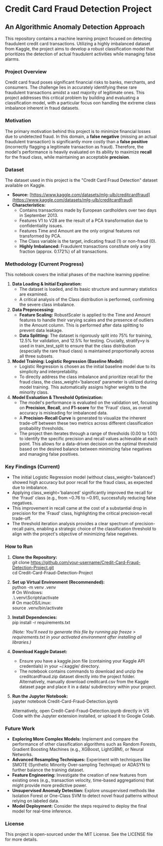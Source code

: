 # **Credit Card Fraud Detection Project**

## **An Algorithmic Anomaly Detection Approach**

This repository contains a machine learning project focused on detecting fraudulent credit card transactions. Utilizing a highly imbalanced dataset from Kaggle, the project aims to develop a robust classification model that prioritizes the detection of actual fraudulent activities while managing false alarms.

### **Project Overview**

Credit card fraud poses significant financial risks to banks, merchants, and consumers. The challenge lies in accurately identifying these rare fraudulent transactions amidst a vast majority of legitimate ones. This project addresses this critical problem by building and evaluating a classification model, with a particular focus oon handling the extreme class imbalance inherent in fraud datasets.

### **Motivation**

The primary motivation behind this project is to minimize financial losses due to undetected fraud. In this domain, a **false negative** (missing an actual fraudulent transaction) is significantly more costly than a **false positive** (incorrectly flagging a legitimate transaction as fraud). Therefore, the model's performance is heavily evaluated on its ability to maximize **recall** for the fraud class, while maintaining an acceptable **precision**.

### **Dataset**

The dataset used in this project is the "Credit Card Fraud Detection" dataset available on Kaggle.

* **Source:** [https://www.kaggle.com/datasets/mlg-ulb/creditcardfraud](https://www.kaggle.com/datasets/mlg-ulb/creditcardfraud)  
* **Characteristics:**  
  * Contains transactions made by European cardholders over two days in September 2013\.  
  * Features V1 to V28 are the result of a PCA transformation due to confidentiality issues.  
  * Features Time and Amount are the only original features not transformed by PCA.  
  * The Class variable is the target, indicating fraud (1) or non-fraud (0).  
  * **Highly Imbalanced:** Fraudulent transactions constitute only a tiny fraction (approx. 0.172%) of all transactions.

### **Methodology (Current Progress)**

This notebook covers the initial phases of the machine learning pipeline:

1. **Data Loading & Initial Exploration:**  
   * The dataset is loaded, and its basic structure and summary statistics are examined.  
   * A critical analysis of the Class distribution is performed, confirming the severe class imbalance.  
2. **Data Preprocessing:**  
   * **Feature Scaling:** RobustScaler is applied to the Time and Amount features to handle their varying scales and the presence of outliers in the Amount column. This is performed after data splitting to prevent data leakage.  
   * **Data Splitting:** The dataset is rigorously split into 75% for training, 12.5% for validation, and 12.5% for testing. Crucially, stratify=y is used in train\_test\_split to ensure that the class distribution (especially the rare fraud class) is maintained proportionally across all three subsets.  
3. **Model Training: Logistic Regression (Baseline Model):**  
   * Logistic Regression is chosen as the initial baseline model due to its simplicity and interpretability.  
   * To directly address the class imbalance and prioritize recall for the fraud class, the class\_weight='balanced' parameter is utilized during model training. This automatically assigns higher weights to the minority class.  
4. **Model Evaluation & Threshold Optimization:**  
   * The model's performance is evaluated on the validation set, focusing on **Precision**, **Recall**, and **F1-score** for the 'Fraud' class, as overall accuracy is misleading for imbalanced data.  
   * A **Precision-Recall Curve** is generated to visualize the inherent trade-off between these two metrics across different classification probability thresholds.  
   * The project then iterates through a range of thresholds (0.00 to 1.00) to identify the specific precision and recall values achievable at each point. This allows for a data-driven decision on the optimal threshold based on the desired balance between minimizing false negatives and managing false positives.

### **Key Findings (Current)**

* The initial Logistic Regression model (without class\_weight='balanced') showed high accuracy but poor recall for the fraud class, as expected due to imbalance.  
* Applying class\_weight='balanced' significantly improved the recall for the 'Fraud' class (e.g., from \~0.76 to \~0.91), successfully reducing false negatives.  
* This improvement in recall came at the cost of a substantial drop in precision for the 'Fraud' class, highlighting the critical precision-recall trade-off.  
* The threshold iteration analysis provides a clear spectrum of precision-recall pairs, enabling a strategic choice of the classification threshold to align with the project's objective of minimizing false negatives.

### **How to Run**

1. **Clone the Repository:**  
   git clone https://github.com/your-username/Credit-Card-Fraud-Detection-Project.git  
   cd Credit-Card-Fraud-Detection-Project

2. **Set up Virtual Environment (Recommended):**  
   python \-m venv .venv  
   \# On Windows:  
   .\\.venv\\Scripts\\activate  
   \# On macOS/Linux:  
   source .venv/bin/activate

3. **Install Dependencies:**  
   pip install \-r requirements.txt

   *(Note: You'll need to generate this file by running pip freeze \> requirements.txt in your activated environment after installing all libraries.)*  
4. **Download Kaggle Dataset:**  
   * Ensure you have a kaggle.json file (containing your Kaggle API credentials) in your \~/.kaggle/ directory.  
   * The notebook contains commands to download and unzip the creditcardfraud.zip dataset directly into the project folder. Alternatively, manually download creditcard.csv from the Kaggle dataset page and place it in a data/ subdirectory within your project.  
5. **Run the Jupyter Notebook:**  
   jupyter notebook Credit-Card-Fraud-Detection.ipynb

   Alternatively, open Credit-Card-Fraud-Detection.ipynb directly in VS Code with the Jupyter extension installed, or upload it to Google Colab.

### **Future Work**

* **Exploring More Complex Models:** Implement and compare the performance of other classification algorithms such as Random Forests, Gradient Boosting Machines (e.g., XGBoost, LightGBM), or Neural Networks.  
* **Advanced Resampling Techniques:** Experiment with techniques like SMOTE (Synthetic Minority Over-sampling Technique) or ADASYN to further balance the training dataset.  
* **Feature Engineering:** Investigate the creation of new features from existing ones (e.g., transaction velocity, time-based aggregations) that might provide more predictive power.  
* **Unsupervised Anomaly Detection:** Explore unsupervised methods like Isolation Forest or One-Class SVM to detect novel fraud patterns without relying on labeled data.  
* **Model Deployment:** Consider the steps required to deploy the final model for real-time inference.

### **License**

This project is open-sourced under the MIT License. See the LICENSE file for more details.
